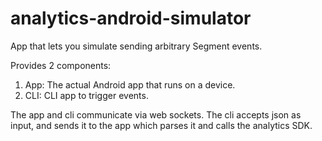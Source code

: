 # analytics-android-simulator

App that lets you simulate sending arbitrary Segment events.

Provides 2 components:
1. App: The actual Android app that runs on a device.
2. CLI: CLI app to trigger events.

The app and cli communicate via web sockets. The cli accepts json as input, and
sends it to the app which parses it and calls the analytics SDK.
